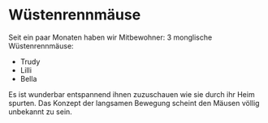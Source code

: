 # Wüstenrennmäuse

Seit ein paar Monaten haben wir Mitbewohner: 3 monglische Wüstenrennmäuse:
* Trudy
* Lilli
* Bella

Es ist wunderbar entspannend ihnen zuzuschauen wie sie durch ihr Heim spurten. 
Das Konzept der langsamen Bewegung scheint den Mäusen völlig unbekannt zu sein.
